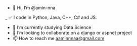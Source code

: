 - 👋 Hi, I’m @amin-nna

_ ✅ I code in Python, Java, C++, C# and JS.
- 🌱 I’m currently studying Data Science 
- 💞️ I’m looking to collaborate on a django or aspnet project
- 📫 How to reach me aaminnnaa@gmail.com

<!---
amin-nna/amin-nna is a ✨ special ✨ repository because its `README.md` (this file) appears on your GitHub profile.
You can click the Preview link to take a look at your changes.
--->
